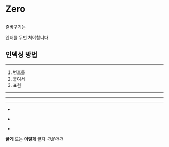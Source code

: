 #  Zero
## 


줄바꾸기는

엔터를 두번 쳐야합니다

## 인덱싱 방법
- - -
1. 번호를
2. 붙여서
3. 표현




 ---

 ***

 * * *

 +
 -
 *

 **굵게**
 또는 __이렇게__
 글자 *기울이기*
